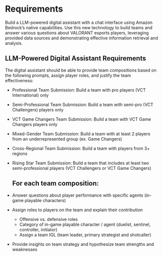 # Requirements

Build a LLM-powered digital assistant with a chat interface using Amazon Bedrock’s native capabilities. Use this new technology to build teams and answer various questions about VALORANT esports players, leveraging provided data sources and demonstrating effective information retrieval and analysis.

## LLM-Powered Digital Assistant Requirements

The digital assistant should be able to provide team compositions based on the following prompts, assign player roles, and justify the team effectiveness:

- Professional Team Submission: Build a team with pro players (VCT International) only
- Semi-Professional Team Submission: Build a team with semi-pro (VCT Challengers) players only
- VCT Game Changers Team Submission: Build a team with VCT Game Changers players only
- Mixed-Gender Team Submission: Build a team with at least 2 players from an underrepresented group (ex. Game Changers)
- Cross-Regional Team Submission: Build a team with players from 3+ regions
- Rising Star Team Submission: Build a team that includes at least two semi-professional players (VCT Challengers or VCT Game Changers)

  ## For each team composition:

- Answer questions about player performance with specific agents (in-game playable characters)
- Assign roles to players on the team and explain their contribution
    - Offensive vs. defensive roles
    - Category of in-game playable character / agent (duelist, sentinel, controller, initiator)
    - Assign a team IGL (team leader, primary strategist and shotcaller)
- Provide insights on team strategy and hypothesize team strengths and weaknesses
